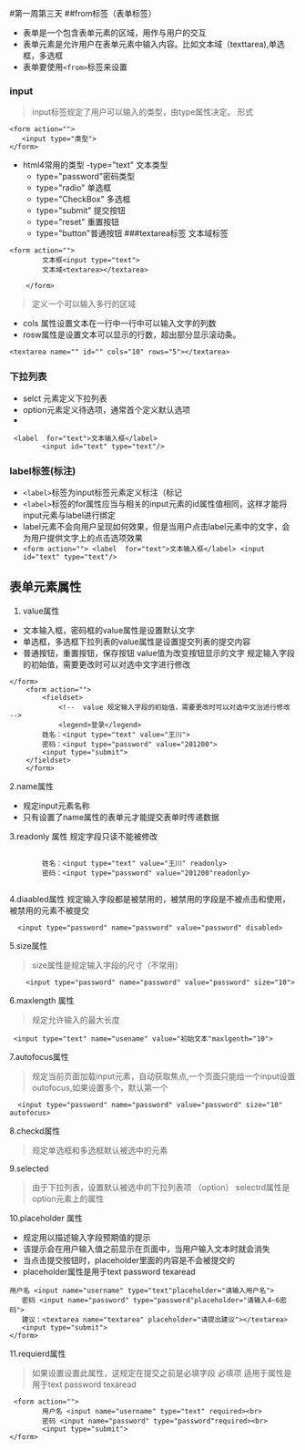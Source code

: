 #第一周第三天
##from标签（表单标签）
- 表单是一个包含表单元素的区域，用作与用户的交互
- 表单元素是允许用户在表单元素中输入内容。比如文本域（texttarea),单选框，多选框
- 表单要使用`<from>`标签来设置
### input
>input标签规定了用户可以输入的类型，由type属性决定。
 形式
```
<form action="">
   <input type="类型">
</form>
```

- html4常用的类型
	-type="text" 文本类型
	- type="password"密码类型
	- type="radio" 单选框
	- type="CheckBox" 多选框
	- type="submit" 提交按钮
	- type="reset" 重置按钮
	- type="button"普通按钮
###textarea标签 文本域标签


```
<form action="">
        文本框<input type="text">
        文本域<textarea></textarea>
       
    </form>
```


>定义一个可以输入多行的区域
- cols 属性设置文本在一行中一行中可以输入文字的列数
- rosw属性是设置文本可以显示的行数，超出部分显示滚动条。

```
<textarea name="" id="" cols="10" rows="5"></textarea>
```

###     下拉列表
- selct 元素定义下拉列表
- option元素定义待选项，通常首个定义默认选项
-

```
 <label  for="text">文本输入框</label>
        <input id="text" type="text"/> 
```

### label标签(标注)


- `<label>`标签为input标签元素定义标注（标记
- `<label>`标签的for属性应当与相关的input元素的id属性值相同，这样才能将input元素与label进行绑定
- label元素不会向用户呈现如何效果，但是当用户点击label元素中的文字，会为用户提供文字上的点击选项效果
- ` <form action="">
            <label  for="text">文本输入框</label>
        <input id="text" type="text"/> `
## 表单元素属性
1. value属性
 - 文本输入框，密码框的value属性是设置默认文字
 - 单选框，多选框下拉列表的value属性是设置提交列表的提交内容
 - 普通按钮，重置按钮，保存按钮 value值为改变按钮显示的文字
规定输入字段的初始值，需要更改时可以对选中文字进行修改

```
</form>
    <form action="">
        <fieldset>
            <!--  value 规定输入字段的初始值，需要更改时可以对选中文治进行修改 -->
            <legend>登录</legend>
        姓名：<input type="text" value="王川">
        密码：<input type="password" value="201200">
        <input type="submit">
    </fieldset>
    </form>
```
2.name属性
- 规定input元素名称
- 只有设置了name属性的表单元才能提交表单时传递数据

3.readonly 属性
规定字段只读不能被修改

```
 
        姓名：<input type="text" value="王川" readonly>
        密码：<input type="password" value="201200"readonly>
  
```
4.diaabled属性
规定输入字段都是被禁用的，被禁用的字段是不被点击和使用，被禁用的元素不被提交

      <input type="password" name="password" value="password" disabled>

5.size属性
>size属性是规定输入字段的尺寸（不常用）

        <input type="password" name="password" value="password" size="10">

6.maxlength 属性
>规定允许输入的最大长度

```
 <input type="text" name="usename" value="初始文本"maxlgenth="10">
```

7.autofocus属性
>规定当前页面加载input元素，自动获取焦点,一个页面只能给一个input设置outofocus,如果设置多个，默认第一个

```
  <input type="password" name="password" value="password" size="10" autofocus>
```

8.checkd属性
> 规定单选框和多选框默认被选中的元素

9.selected
>由于下拉列表，设置默认被选中的下拉列表项
（option） selectrd属性是option元素上的属性

10.placeholder 属性
- 规定用以描述输入字段预期值的提示
- 该提示会在用户输入值之前显示在页面中，当用户输入文本时就会消失
- 当点击提交按钮时，placeholder里面的内容是不会被提交的
- placeholder属性是用于text password  texaread

```
用户名 <input name="username" type="text"placeholder="请输入用户名">
   密码 <input name="password" type="password"placeholder="请输入4~6密码">
   建议：<textarea name="textarea" placeholder="请提出建议"></textarea>
   <input type="submit">
</form>
```
11.requierd属性
>如果设置设置此属性，这规定在提交之前是必填字段  必填项
>适用于属性是用于text password  texaread

     <form action="">
            用户名 <input name="username" type="text" required><br>
            密码 <input name="password" type="password"required><br>
            <input type="submit">
    </form>